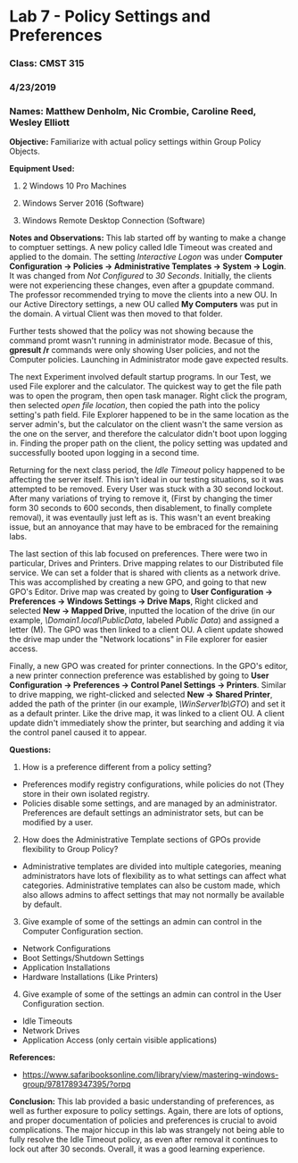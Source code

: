 # Lab 7 - Policy Settings and Preferences

### Class: CMST 315

### 4/23/2019

### Names: Matthew Denholm, Nic Crombie, Caroline Reed, Wesley Elliott

**Objective:** Familiarize with actual policy settings within Group Policy Objects.

**Equipment Used:** 
1. 2 Windows 10 Pro Machines

2. Windows Server 2016 (Software)

3. Windows Remote Desktop Connection (Software)

**Notes and Observations:**
This lab started off by wanting to make a change to comptuer settings. A new policy called Idle Timeout was created and applied to the domain. The setting *Interactive Logon* was under **Computer Configuration -> Policies -> Administrative Templates -> System -> Login**. It was changed from *Not Configured* to *30 Seconds*. Initially, the clients were not experiencing these changes, even after a gpupdate command. The professor recommended trying to move the clients into a new OU. In our Active Directory settings, a new OU called **My Computers** was put in the domain. A virtual Client was then moved to that folder.

Further tests showed that the policy was not showing because the command promt wasn't running in administrator mode. Becasue of this, **gpresult /r** commands were only showing User policies, and not the Computer policies. Launching in Administrator mode gave expected results.

The next Experiment involved default startup programs. In our Test, we used File explorer and the calculator. The quickest way to get the file path was to open the program, then open task manager. Right click the program, then selected *open file location*, then copied the path into the policy setting's path field. File Explorer happened to be in the same location as the server admin's, but the calculator on the client wasn't the same version as the one on the server, and therefore the calculator didn't boot upon logging in. Finding the proper path on the client, the policy setting was updated and successfully booted upon logging in a second time.

Returning for the next class period, the *Idle Timeout* policy happened to be affecting the server itself. This isn't ideal in our testing situations, so it was attempted to be removed. Every User was stuck with a 30 second lockout. After many variations of trying to remove it, (First by changing the timer form 30 seconds to 600 seconds, then disablement, to finally complete removal), it was eventaully just left as is. This wasn't an event breaking issue, but an annoyance that may have to be embraced for the remaining labs.

The last section of this lab focused on preferences. There were two in particular, Drives and Printers. Drive mapping relates to our Distributed file service. We can set a folder that is shared with clients as a network drive. This was accomplished by creating a new GPO, and going to that new GPO's Editor. Drive map was created by going to **User Configuration -> Preferences -> Windows Settings -> Drive Maps**, Right clicked and selected **New -> Mapped Drive**, inputted the location of the drive (in our example, *\\Domain1.local\PublicData*, labeled *Public Data*) and assigned a letter (M). The GPO was then linked to a client OU. A client update showed the drive map under the "Network locations" in File explorer for easier access.

Finally, a new GPO was created for printer connections. In the GPO's editor, a new printer connection preference was established by going to **User Configuration -> Preferences -> Control Panel Settings -> Printers**. Similar to drive mapping, we right-clicked and selected **New -> Shared Printer**, added the path of the printer (in our example, *\\WinServer1b\GTO*) and set it as a default printer. Like the drive map, it was linked to a client OU. A client update didn't immediately show the printer, but searching and adding it via the control panel caused it to appear.


**Questions:**
1. How is a preference different from a policy setting?
  - Preferences modify registry configurations, while policies do not (They store in their own isolated registry.
  - Policies disable some settings, and are managed by an administrator. Preferences are default settings an administrator sets, but can be modified by a user.
2. How does the Administrative Template sections of GPOs provide flexibility to Group Policy?
  - Administrative templates are divided into multiple categories, meaning administrators have lots of flexibility as to what settings can affect what categories. Administrative templates can also be custom made, which also allows admins to affect settings that may not normally be available by default.
3. Give example of some of the settings an admin can control in the Computer Configuration section.
  - Network Configurations
  - Boot Settings/Shutdown Settings
  - Application Installations
  - Hardware Installations (Like Printers)
4. Give example of some of the settings an admin can control in the User Configuration section.
  - Idle Timeouts
  - Network Drives
  - Application Access (only certain visible applications)
  
**References:**
- https://www.safaribooksonline.com/library/view/mastering-windows-group/9781789347395/?orpq

**Conclusion:**
This lab provided a basic understanding of preferences, as well as further exposure to policy settings. Again, there are lots of options, and proper documentation of policies and preferences is crucial to avoid complications. The major hiccup in this lab was strangely not being able to fully resolve the Idle Timeout policy, as even after removal it continues to lock out after 30 seconds. Overall, it was a good learning experience.

